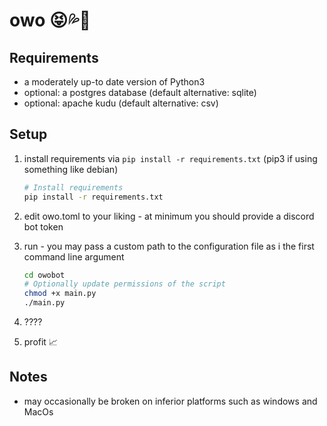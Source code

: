 # owo 😝💦🍆

## Requirements

- a moderately up-to date version of Python3
- optional: a postgres database (default alternative: sqlite)
- optional: apache kudu (default alternative: csv)

## Setup

1.  install requirements via `pip install -r requirements.txt`
    (pip3 if using something like debian)

    ```bash
    # Install requirements
    pip install -r requirements.txt
    ```

1.  edit owo.toml to your liking - at minimum you should provide a discord
    bot token

1.  run - you may pass a custom path to the configuration file as i
    the first command line argument

    ```bash
    cd owobot
    # Optionally update permissions of the script
    chmod +x main.py
    ./main.py
    ```

1.  ????
1.  profit 📈

## Notes

- may occasionally be broken on inferior platforms such as windows and
  MacOs
